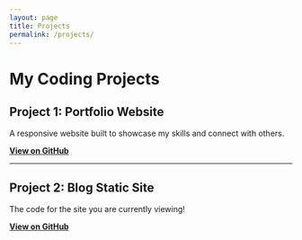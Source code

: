 ```yaml
---
layout: page
title: Projects
permalink: /projects/
---
```


# My Coding Projects

## Project 1: Portfolio Website
A responsive website built to showcase my skills and connect with others.

**[View on GitHub](https://github.com/fra-git/repo-name-1)**

---

## Project 2: Blog Static Site
The code for the site you are currently viewing!

**[View on GitHub](https://github.com/fra-git/blog)**
